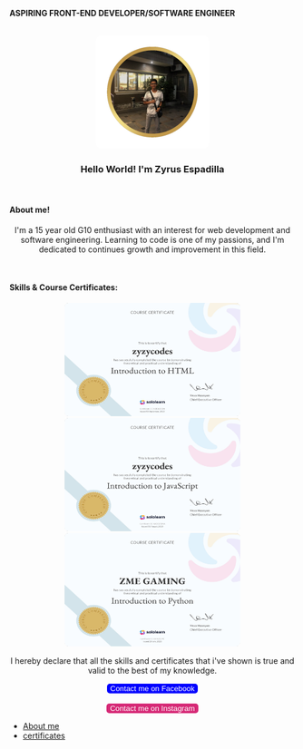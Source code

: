 <html>
  <head>
  </head>
  <body>
    <b><p>ASPIRING FRONT-END DEVELOPER/SOFTWARE ENGINEER</p></b><br>
    <div style="text-align:center">
      <img src="portprofile.png" style="border-radius:10px; height:200px; width:200px">
      <h3>Hello World! I'm Zyrus Espadilla</h3><br>
      <h4 style="text-align:left" id="about">About me!</h4>
      <p>I'm a 15 year old G10 enthusiast with an interest for web development and software engineering. Learning to code is one of my passions, and I'm dedicated to continues growth and improvement in this field.</p><br>
      <h4 style="text-align:left" id="skills">Skills & Course Certificates:</h4>
      <img src="HTML_certificate.jpg" style="border-radius:8px; height:200px;width:310px">
      <img src="Introduction to JavaScript_certificate.jpg" style="border-radius:8px; height:200px;width:310px">
      <img src="Introduction to Python_certificate.jpg" style="border-radius:8px; height:200px;width:310px">
      <p>I hereby declare that all the skills and certificates that i've shown is true and valid to the best of my knowledge.</p>
      <p></p>
      <a href="https://www.facebook.com/zyrustot?mibextid=ZbWKwL"><button class="fb" style="background-color:blue; border: white;border-radius: 5px; color: white;">Contact me on Facebook</button></a><br><br>
      <a href="https://www.instagram.com/zyzy_privv?igsh=MWNhamtta3BnYmpleA=="><button class="ig" style="color:#FFFF00; background-color:#d62976; border: white;border-radius: 5px; color: white;">Contact me on Instagram</button></a>
    </div>
    <footer>
      <nav>
        <nav>
  <ul>
    <li><a href="#about">About me</a></li>
    <li><a href="#skills">certificates</a></li>
  </ul>
</nav>